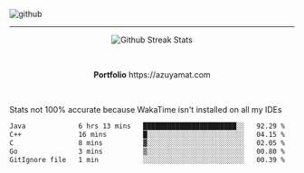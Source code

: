 ![github](https://media.discordapp.net/attachments/881363147364118528/1142610121697021952/background.png?width=1000&height=300)<br>
___
<p align="center">
  <img alt="Github Streak Stats" src="https://streak-stats.demolab.com?user=Azuyamat&theme=transparent&hide_border=true"/>
</p><br>
<p align="center">
      <strong>Portfolio</strong> https://azuyamat.com
</p><br>

Stats not 100% accurate because WakaTime isn't installed on all my IDEs
<!--START_SECTION:waka-->

```txt
Java             6 hrs 13 mins   ███████████████████████░░   92.29 %
C++              16 mins         █░░░░░░░░░░░░░░░░░░░░░░░░   04.15 %
C                8 mins          ▓░░░░░░░░░░░░░░░░░░░░░░░░   02.05 %
Go               3 mins          ▒░░░░░░░░░░░░░░░░░░░░░░░░   00.80 %
GitIgnore file   1 min           ░░░░░░░░░░░░░░░░░░░░░░░░░   00.39 %
```

<!--END_SECTION:waka-->
